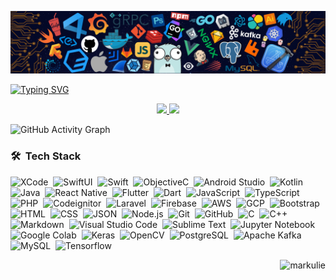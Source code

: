 <p align="center"><img src="https://raw.githubusercontent.com/KevinPatel04/KevinPatel04/master/header.png"></p>



[![Typing SVG](https://readme-typing-svg.demolab.com?font=Fira+Code&pause=1000&width=500&lines=Hey!+Mark+is+here.+;I'm+an+Interactive+Developer.+;Specializing+in+.NET+%2F+Unity+%2F+Unreal)](https://git.io/typing-svg)
  

</h1>



<p align="center">
<a href="https://github.com/markulie">
  <img height="180em" src="https://github-readme-stats-eight-theta.vercel.app/api?username=markulie&show_icons=true&theme=algolia&include_all_commits=true&count_private=true"/>
  <img height="180em" src="https://github-readme-stats-eight-theta.vercel.app/api/top-langs/?username=markulie&layout=compact&langs_count=8&theme=algolia"/>
</a>
</p>


<p align="centre">
 
![GitHub Activity Graph](https://activity-graph.herokuapp.com/graph?username=markulie&bg_color=000000&color=4fff67&line=4fff67&point=ffffff&area=true&hide_border=true)  </p>


### 🛠 &nbsp;Tech Stack

![XCode](https://img.shields.io/badge/-XCode-55322A?style=flat&logo=xcode&logoColor=0F0D20)&nbsp;
![SwiftUI](https://img.shields.io/badge/-SwiftUI-2582AA?style=flat&logo=swiftui&logoColor=0F0D20)&nbsp;
![Swift](https://img.shields.io/badge/-Swift-A5122A?style=flat&logo=swift&logoColor=FF2D20)&nbsp;
![ObjectiveC](https://img.shields.io/badge/-ObjectiveC-05A2FA?style=flat&logo=objectivec&logoColor=FF2D20)&nbsp;
![Android Studio](https://img.shields.io/badge/-Android%20Studio-05122A?style=flat&logo=android-studio&logoColor=3DDC84)&nbsp;
![Kotlin](https://img.shields.io/badge/-Kotlin-05122A?style=flat&logo=kotlin&logoColor=F02C10)&nbsp;
![Java](https://img.shields.io/badge/-Java-05122A?style=flat&logo=Java&logoColor=FFA518)&nbsp;
![React Native](https://img.shields.io/badge/-React%20Native-45E2AA?style=flat&logo=Java&logoColor=FFA518)&nbsp;
![Flutter](https://img.shields.io/badge/-Flutter-05122A?style=flat&logo=flutter&logoColor=02569B)&nbsp;
![Dart](https://img.shields.io/badge/-Dart-05122A?style=flat&logo=dart&logoColor=1075C2)&nbsp;
![JavaScript](https://img.shields.io/badge/-JavaScript-05122A?style=flat&logo=javascript)&nbsp;
![TypeScript](https://img.shields.io/badge/-TypeScript-35620A?style=flat&logo=javascript)&nbsp;
![PHP](https://img.shields.io/badge/-PHP-05122A?style=flat&logo=php&logoColor=777BB4)&nbsp;
![Codeignitor](https://img.shields.io/badge/-Codeignitor-F5524A?style=flat&logo=codeignitor&logoColor=AF2D20)&nbsp;
![Laravel](https://img.shields.io/badge/-Laravel-05122A?style=flat&logo=laravel&logoColor=FF2D20)&nbsp;
![Firebase](https://img.shields.io/badge/-Firebase-05122A?style=flat&logo=firebase&logoColor=FFCA28)&nbsp;
![AWS](https://img.shields.io/badge/-AWS-A5125A?style=flat&logo=aws&logoColor=5C3EE8)&nbsp;
![GCP](https://img.shields.io/badge/-GCP-35A2EA?style=flat&logo=gcp&logoColor=2C3AE8)&nbsp;
![Bootstrap](https://img.shields.io/badge/-Bootstrap-05122A?style=flat&logo=bootstrap&logoColor=563D7C)&nbsp;
![HTML](https://img.shields.io/badge/-HTML-05122A?style=flat&logo=HTML5)&nbsp;
![CSS](https://img.shields.io/badge/-CSS-05122A?style=flat&logo=CSS3&logoColor=1572B6)&nbsp;
![JSON](https://img.shields.io/badge/-JSON-05122A?style=flat&logo=json&logoColor=000000)&nbsp;
![Node.js](https://img.shields.io/badge/-Node.js-05122A?style=flat&logo=node.js&logoColor=339933)&nbsp;
![Git](https://img.shields.io/badge/-Git-05122A?style=flat&logo=git)&nbsp;
![GitHub](https://img.shields.io/badge/-GitHub-05122A?style=flat&logo=github)&nbsp;
![C](https://img.shields.io/badge/-C-05122A?style=flat&logo=C&logoColor=A8B9CC)&nbsp;
![C++](https://img.shields.io/badge/-C++-05122A?style=flat&logo=C%2B%2B&logoColor=00599C)&nbsp;
![Markdown](https://img.shields.io/badge/-Markdown-05122A?style=flat&logo=markdown)&nbsp;
![Visual Studio Code](https://img.shields.io/badge/-Visual%20Studio%20Code-05122A?style=flat&logo=visual-studio-code&logoColor=007ACC)&nbsp;
![Sublime Text](https://img.shields.io/badge/-Sublime%20Text-05122A?style=flat&logo=sublime-text&logoColor=FF9800)&nbsp;
![Jupyter Notebook](https://img.shields.io/badge/-Jupyter%20Notebook-05122A?style=flat&logo=jupyter&logoColor=F37626)&nbsp;
![Google Colab](https://img.shields.io/badge/-Google%20Colab-05122A?style=flat&logo=google-colab&logoColor=F9AB00)&nbsp;
![Keras](https://img.shields.io/badge/-Keras-05122A?style=flat&logo=keras&logoColor=D00000)&nbsp;
![OpenCV](https://img.shields.io/badge/-OpenCV-05122A?style=flat&logo=opencv&logoColor=5C3EE8)&nbsp;
![PostgreSQL](https://img.shields.io/badge/-PostgreSQL-05122A?style=flat&logo=postgresql&logoColor=336791)&nbsp;
![Apache Kafka](https://img.shields.io/badge/-Apache%20Kafka-05122A?style=flat&logo=apache-kafka&logoColor=231F20)&nbsp;
![MySQL](https://img.shields.io/badge/-MySQL-05122A?style=flat&logo=mysql&logoColor=4479A1)&nbsp;
![Tensorflow](https://img.shields.io/badge/-Tensorflow-05122A?style=flat&logo=tensorflow&logoColor=FF6F00)&nbsp;


<p align="right">
<img src="https://komarev.com/ghpvc/?username=markulie&color=grey" alt="markulie"/>
</p>
